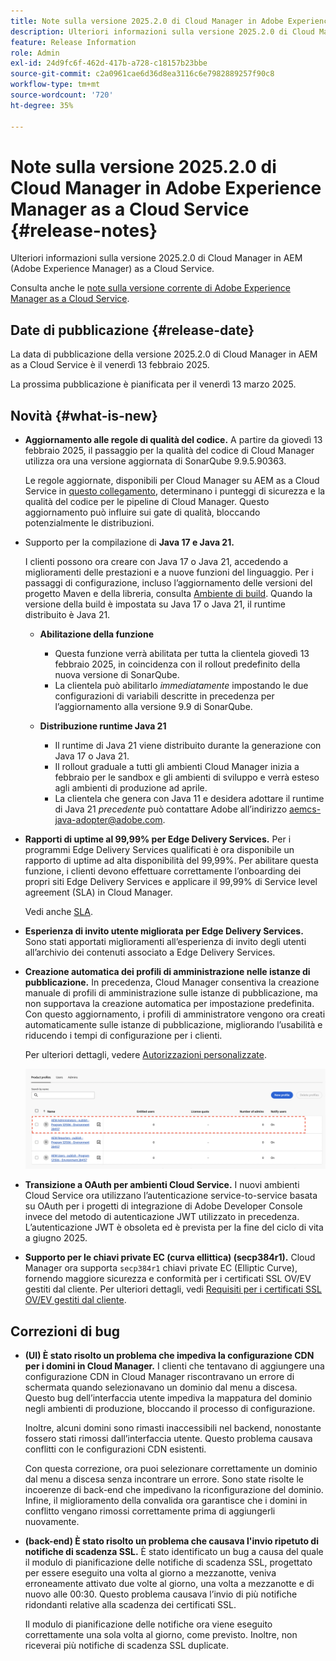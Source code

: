 ```yaml
---
title: Note sulla versione 2025.2.0 di Cloud Manager in Adobe Experience Manager as a Cloud Service
description: Ulteriori informazioni sulla versione 2025.2.0 di Cloud Manager in AEM as a Cloud Service.
feature: Release Information
role: Admin
exl-id: 24d9fc6f-462d-417b-a728-c18157b23bbe
source-git-commit: c2a0961cae6d36d8ea3116c6e7982889257f90c8
workflow-type: tm+mt
source-wordcount: '720'
ht-degree: 35%

---
```


# Note sulla versione 2025.2.0 di Cloud Manager in Adobe Experience Manager as a Cloud Service {#release-notes}

<!-- https://wiki.corp.adobe.com/pages/viewpage.action?pageId=3389843928 -->

Ulteriori informazioni sulla versione 2025.2.0 di Cloud Manager in AEM (Adobe Experience Manager) as a Cloud Service.


Consulta anche le [note sulla versione corrente di Adobe Experience Manager as a Cloud Service](/help/release-notes/release-notes-cloud/release-notes-current.md).

## Date di pubblicazione {#release-date}

La data di pubblicazione della versione 2025.2.0 di Cloud Manager in AEM as a Cloud Service è il venerdì 13 febbraio 2025.

La prossima pubblicazione è pianificata per il venerdì 13 marzo 2025.

## Novità {#what-is-new}

* **Aggiornamento alle regole di qualità del codice.**
A partire da giovedì 13 febbraio 2025, il passaggio per la qualità del codice di Cloud Manager utilizza ora una versione aggiornata di SonarQube 9.9.5.90363.

  Le regole aggiornate, disponibili per Cloud Manager su AEM as a Cloud Service in [questo collegamento](/help/implementing/cloud-manager/code-quality-testing.md#understanding-code-quality-rules), determinano i punteggi di sicurezza e la qualità del codice per le pipeline di Cloud Manager. Questo aggiornamento può influire sui gate di qualità, bloccando potenzialmente le distribuzioni.

* Supporto per la compilazione di **Java 17 e Java 21.**

  I clienti possono ora creare con Java 17 o Java 21, accedendo a miglioramenti delle prestazioni e a nuove funzioni del linguaggio. Per i passaggi di configurazione, incluso l’aggiornamento delle versioni del progetto Maven e della libreria, consulta [Ambiente di build](/help/implementing/cloud-manager/getting-access-to-aem-in-cloud/build-environment-details.md). Quando la versione della build è impostata su Java 17 o Java 21, il runtime distribuito è Java 21.

   * **Abilitazione della funzione**
      * Questa funzione verrà abilitata per tutta la clientela giovedì 13 febbraio 2025, in coincidenza con il rollout predefinito della nuova versione di SonarQube.
      * La clientela può abilitarlo *immediatamente* impostando le due configurazioni di variabili descritte in precedenza per l’aggiornamento alla versione 9.9 di SonarQube.

   * **Distribuzione runtime Java 21**
      * Il runtime di Java 21 viene distribuito durante la generazione con Java 17 o Java 21.
      * Il rollout graduale a tutti gli ambienti Cloud Manager inizia a febbraio per le sandbox e gli ambienti di sviluppo e verrà esteso agli ambienti di produzione ad aprile.
      * La clientela che genera con Java 11 e desidera adottare il runtime di Java 21 *precedente* può contattare Adobe all’indirizzo [aemcs-java-adopter@adobe.com](mailto:aemcs-java-adopter@adobe.com).

* **Rapporti di uptime al 99,99% per Edge Delivery Services.**
Per i programmi Edge Delivery Services qualificati è ora disponibile un rapporto di uptime ad alta disponibilità del 99,99%. Per abilitare questa funzione, i clienti devono effettuare correttamente l’onboarding dei propri siti Edge Delivery Services e applicare il 99,99% di Service level agreement (SLA) in Cloud Manager.

  Vedi anche [SLA](/help/implementing/cloud-manager/getting-access-to-aem-in-cloud/creating-production-programs.md#sla).

* **Esperienza di invito utente migliorata per Edge Delivery Services.**
Sono stati apportati miglioramenti all’esperienza di invito degli utenti all’archivio dei contenuti associato a Edge Delivery Services. <!-- CMGR-65331 -->

* **Creazione automatica dei profili di amministrazione nelle istanze di pubblicazione.**
In precedenza, Cloud Manager consentiva la creazione manuale di profili di amministrazione sulle istanze di pubblicazione, ma non supportava la creazione automatica per impostazione predefinita. Con questo aggiornamento, i profili di amministratore vengono ora creati automaticamente sulle istanze di pubblicazione, migliorando l’usabilità e riducendo i tempi di configurazione per i clienti.

  Per ulteriori dettagli, vedere [Autorizzazioni personalizzate](/help/implementing/cloud-manager/custom-permissions.md).

  ![Filtro attività pipeline](/help/implementing/cloud-manager/release-notes/assets/product-profiles.png)

* **Transizione a OAuth per ambienti Cloud Service.**
I nuovi ambienti Cloud Service ora utilizzano l’autenticazione service-to-service basata su OAuth per i progetti di integrazione di Adobe Developer Console invece del metodo di autenticazione JWT utilizzato in precedenza. L’autenticazione JWT è obsoleta ed è prevista per la fine del ciclo di vita a giugno 2025.

* **Supporto per le chiavi private EC (curva ellittica) (secp384r1).**
Cloud Manager ora supporta `secp384r1` chiavi private EC (Elliptic Curve), fornendo maggiore sicurezza e conformità per i certificati SSL OV/EV gestiti dal cliente.
Per ulteriori dettagli, vedi [Requisiti per i certificati SSL OV/EV gestiti dal cliente](/help/implementing/cloud-manager/managing-ssl-certifications/introduction-to-ssl-certificates.md). <!-- CMGR-63636 -->

<!--
## Early adoption program {#early-adoption}

Be a part of Cloud Manager's early adoption program and have a chance to test upcoming features. -->


## Correzioni di bug

* **(UI) È stato risolto un problema che impediva la configurazione CDN per i domini in Cloud Manager.**
I clienti che tentavano di aggiungere una configurazione CDN in Cloud Manager riscontravano un errore di schermata quando selezionavano un dominio dal menu a discesa. Questo bug dell’interfaccia utente impediva la mappatura del dominio negli ambienti di produzione, bloccando il processo di configurazione.

  Inoltre, alcuni domini sono rimasti inaccessibili nel backend, nonostante fossero stati rimossi dall’interfaccia utente. Questo problema causava conflitti con le configurazioni CDN esistenti.

  Con questa correzione, ora puoi selezionare correttamente un dominio dal menu a discesa senza incontrare un errore. Sono state risolte le incoerenze di back-end che impedivano la riconfigurazione del dominio. Infine, il miglioramento della convalida ora garantisce che i domini in conflitto vengano rimossi correttamente prima di aggiungerli nuovamente.<!-- CMGR-64888 -->
* **(back-end) È stato risolto un problema che causava l&#39;invio ripetuto di notifiche di scadenza SSL.**
È stato identificato un bug a causa del quale il modulo di pianificazione delle notifiche di scadenza SSL, progettato per essere eseguito una volta al giorno a mezzanotte, veniva erroneamente attivato due volte al giorno, una volta a mezzanotte e di nuovo alle 00:30. Questo problema causava l’invio di più notifiche ridondanti relative alla scadenza dei certificati SSL.

  Il modulo di pianificazione delle notifiche ora viene eseguito correttamente una sola volta al giorno, come previsto. Inoltre, non riceverai più notifiche di scadenza SSL duplicate. <!-- CMGR-64748 -->




<!-- ## Known issues {#known-issues} -->
